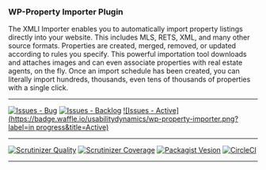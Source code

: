### WP-Property Importer Plugin

The XMLI Importer enables you to automatically import property listings directly into your website. This includes MLS, RETS, XML, and many other source formats. Properties are created, merged, removed, or updated according to rules you specify. This powerful importation tool downloads and attaches images and can even associate properties with real estate agents, on the fly. Once an import schedule has been created, you can literally import hundreds, thousands, even tens of thousands of properties with a single click.

***
[![Issues - Bug](https://badge.waffle.io/usabilitydynamics/wp-property-importer.png?label=bug&title=Bugs)](http://waffle.io/usabilitydynamics/wp-property-importer)
[![Issues - Backlog](https://badge.waffle.io/usabilitydynamics/wp-property-importer.png?label=backlog&title=Backlog)](http://waffle.io/usabilitydynamics/wp-property-importer/)
[![Issues - Active](https://badge.waffle.io/usabilitydynamics/wp-property-importer.png?label=in progress&title=Active)](http://waffle.io/usabilitydynamics/wp-property-importer/)
***
[![Scrutinizer Quality](http://img.shields.io/scrutinizer/g/usabilitydynamics/wp-property-importer.svg)](https://scrutinizer-ci.com/g/usabilitydynamics/wp-property-importer)
[![Scrutinizer Coverage](http://img.shields.io/scrutinizer/coverage/g/usabilitydynamics/wp-property-importer.svg)](https://scrutinizer-ci.com/g/usabilitydynamics/wp-property-importer)
[![Packagist Vesion](http://img.shields.io/packagist/v/usabilitydynamics/wp-property-importer.svg)](https://packagist.org/packages/usabilitydynamics/wp-property-importer)
[![CircleCI](https://circleci.com/gh/usabilitydynamics/wp-property-importer.png)](https://circleci.com/gh/usabilitydynamics/wp-property-importer)
*** 
